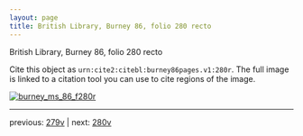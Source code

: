 ```yaml
---
layout: page
title: British Library, Burney 86, folio 280 recto
---
```


British Library, Burney 86, folio 280 recto

Cite this object as `urn:cite2:citebl:burney86pages.v1:280r`.  The full image is linked to a citation tool you can use to cite regions of the image.

[![burney_ms_86_f280r](http://www.homermultitext.org/iipsrv?IIIF=/project/homer/pyramidal/deepzoom/citebl/burney86imgs/v1/burney_ms_86_f280r.tif/full/800,/0/default.jpg)](http://www.homermultitext.org/ict2/?urn=urn:cite2:citebl:burney86imgs.v1:burney_ms_86_f280r) 

---

previous:  [279v](../279v/) | next: [280v](../280v/)